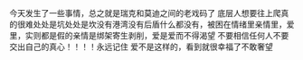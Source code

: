 今天发生了一些事情，总之就是瑞克和莫迪之间的老戏码了
底层人想要往上爬真的很难处处是坑处处是坎没有港湾没有后盾什么都没有，被困在情绪里亲情里，爱里，实则都是假的亲情是绑架寄生剥削，爱是爱而不得渴望
不要相信任何人不要交出自己的真心！！！！永远记住
爱不是这样的，看到就很幸福了不敢奢望